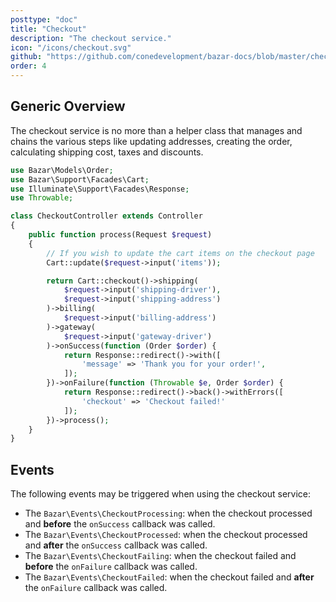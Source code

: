 ```yaml
---
posttype: "doc"
title: "Checkout"
description: "The checkout service."
icon: "/icons/checkout.svg"
github: "https://github.com/conedevelopment/bazar-docs/blob/master/checkout.md"
order: 4
---
```


## Generic Overview

The checkout service is no more than a helper class that manages and chains the various steps like updating addresses, creating the order, calculating shipping cost, taxes and discounts.

```php
use Bazar\Models\Order;
use Bazar\Support\Facades\Cart;
use Illuminate\Support\Facades\Response;
use Throwable;

class CheckoutController extends Controller
{
    public function process(Request $request)
    {
        // If you wish to update the cart items on the checkout page
        Cart::update($request->input('items'));

        return Cart::checkout()->shipping(
            $request->input('shipping-driver'),
            $request->input('shipping-address')
        )->billing(
            $request->input('billing-address')
        )->gateway(
            $request->input('gateway-driver')
        )->onSuccess(function (Order $order) {
            return Response::redirect()->with([
                'message' => 'Thank you for your order!',
            ]);
        })->onFailure(function (Throwable $e, Order $order) {
            return Response::redirect()->back()->withErrors([
                'checkout' => 'Checkout failed!'
            ]);
        })->process();
    }
}
```

## Events

The following events may be triggered when using the checkout service:
- The `Bazar\Events\CheckoutProcessing`: when the checkout processed and **before** the `onSuccess` callback was called.
- The `Bazar\Events\CheckoutProcessed`: when the checkout processed and **after** the `onSuccess` callback was called.
- The `Bazar\Events\CheckoutFailing`: when the checkout failed and **before** the `onFailure` callback was called.
- The `Bazar\Events\CheckoutFailed`: when the checkout failed and **after** the `onFailure` callback was called.
